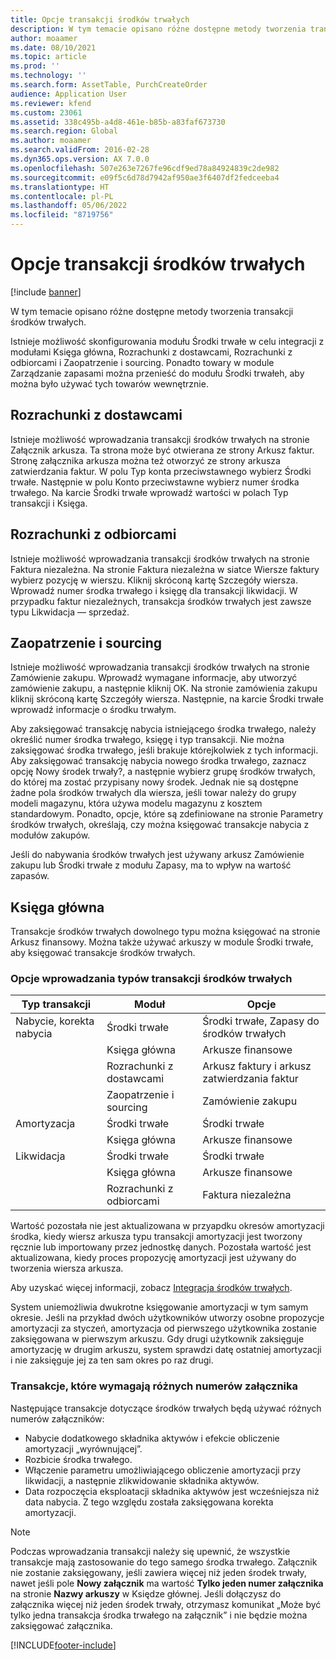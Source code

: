 ```yaml
---
title: Opcje transakcji środków trwałych
description: W tym temacie opisano różne dostępne metody tworzenia transakcji środków trwałych.
author: moaamer
ms.date: 08/10/2021
ms.topic: article
ms.prod: ''
ms.technology: ''
ms.search.form: AssetTable, PurchCreateOrder
audience: Application User
ms.reviewer: kfend
ms.custom: 23061
ms.assetid: 338c495b-a4d8-461e-b85b-a83faf673730
ms.search.region: Global
ms.author: moaamer
ms.search.validFrom: 2016-02-28
ms.dyn365.ops.version: AX 7.0.0
ms.openlocfilehash: 507e263e7267fe96cdf9ed78a84924839c2de982
ms.sourcegitcommit: e09f5c6d78d7942af950ae3f6407df2fedceeba4
ms.translationtype: HT
ms.contentlocale: pl-PL
ms.lasthandoff: 05/06/2022
ms.locfileid: "8719756"
---
```

# <a name="fixed-asset-transaction-options"></a>Opcje transakcji środków trwałych

[!include [banner](../includes/banner.md)]

W tym temacie opisano różne dostępne metody tworzenia transakcji środków trwałych.

Istnieje możliwość skonfigurowania modułu Środki trwałe w celu integracji z modułami Księga główna, Rozrachunki z dostawcami, Rozrachunki z odbiorcami i Zaopatrzenie i sourcing. Ponadto towary w module Zarządzanie zapasami można przenieść do modułu Środki trwałeh, aby można było używać tych towarów wewnętrznie.

## <a name="accounts-payable"></a>Rozrachunki z dostawcami
Istnieje możliwość wprowadzania transakcji środków trwałych na stronie Załącznik arkusza. Ta strona może być otwierana ze strony Arkusz faktur. Stronę załącznika arkusza można też otworzyć ze strony arkusza zatwierdzania faktur. W polu Typ konta przeciwstawnego wybierz Środki trwałe. Następnie w polu Konto przeciwstawne wybierz numer środka trwałego. Na karcie Środki trwałe wprowadź wartości w polach Typ transakcji i Księga.

## <a name="accounts-receivable"></a>Rozrachunki z odbiorcami
Istnieje możliwość wprowadzania transakcji środków trwałych na stronie Faktura niezależna.  Na stronie Faktura niezależna w siatce Wiersze faktury wybierz pozycję w wierszu. Kliknij skróconą kartę Szczegóły wiersza. Wprowadź numer środka trwałego i księgę dla transakcji likwidacji. W przypadku faktur niezależnych, transakcja środków trwałych jest zawsze typu Likwidacja — sprzedaż.

## <a name="procurement-and-sourcing"></a>Zaopatrzenie i sourcing
Istnieje możliwość wprowadzania transakcji środków trwałych na stronie Zamówienie zakupu. Wprowadź wymagane informacje, aby utworzyć zamówienie zakupu, a następnie kliknij OK. Na stronie zamówienia zakupu kliknij skróconą kartę Szczegóły wiersza. Następnie, na karcie Środki trwałe wprowadź informacje o środku trwałym. 

Aby zaksięgować transakcję nabycia istniejącego środka trwałego, należy określić numer środka trwałego, księgę i typ transakcji. Nie można zaksięgować środka trwałego, jeśli brakuje którejkolwiek z tych informacji. Aby zaksięgować transakcję nabycia nowego środka trwałego, zaznacz opcję Nowy środek trwały?, a następnie wybierz grupę środków trwałych, do której ma zostać przypisany nowy środek. Jednak nie są dostępne żadne pola środków trwałych dla wiersza, jeśli towar należy do grupy modeli magazynu, która używa modelu magazynu z kosztem standardowym. Ponadto, opcje, które są zdefiniowane na stronie Parametry środków trwałych, określają, czy można księgować transakcje nabycia z modułów zakupów. 

Jeśli do nabywania środków trwałych jest używany arkusz Zamówienie zakupu lub Środki trwałe z modułu Zapasy, ma to wpływ na wartość zapasów.

## <a name="general-ledger"></a>Księga główna
Transakcje środków trwałych dowolnego typu można księgować na stronie Arkusz finansowy. Można także używać arkuszy w module Środki trwałe, aby księgować transakcje środków trwałych.

### <a name="options-for-entering-fixed-asset-transaction-types"></a>Opcje wprowadzania typów transakcji środków trwałych


| Typ transakcji                    | Moduł                   | Opcje                                   |
|-------------------------------------|--------------------------|-------------------------------------------|
| Nabycie, korekta nabycia | Środki trwałe             | Środki trwałe, Zapasy do środków trwałych   |
|                                     | Księga główna           | Arkusze finansowe                           |
|                                     | Rozrachunki z dostawcami         | Arkusz faktury i arkusz zatwierdzania faktur |
|                                     | Zaopatrzenie i sourcing | Zamówienie zakupu                            |
| Amortyzacja                        | Środki trwałe             | Środki trwałe                              |
|                                     | Księga główna           | Arkusze finansowe                           |
| Likwidacja                            | Środki trwałe             | Środki trwałe                              |
|                                     | Księga główna           | Arkusze finansowe                           |
|                                     | Rozrachunki z odbiorcami      | Faktura niezależna                         |

Wartość pozostała nie jest aktualizowana w przyapdku okresów amortyzacji środka, kiedy wiersz arkusza typu transakcji amortyzacji jest tworzony ręcznie lub importowany przez jednostkę danych. Pozostała wartość jest aktualizowana, kiedy proces propozycję amortyzacji jest używany do tworzenia wiersza arkusza.

Aby uzyskać więcej informacji, zobacz [Integracja środków trwałych](fixed-asset-integration.md).

System uniemożliwia dwukrotne księgowanie amortyzacji w tym samym okresie. Jeśli na przykład dwóch użytkowników utworzy osobne propozycje amortyzacji za styczeń, amortyzacja od pierwszego użytkownika zostanie zaksięgowana w pierwszym arkuszu. Gdy drugi użytkownik zaksięguje amortyzację w drugim arkuszu, system sprawdzi datę ostatniej amortyzacji i nie zaksięguje jej za ten sam okres po raz drugi.

### <a name="transactions-that-require-a-different-voucher-number"></a>Transakcje, które wymagają różnych numerów załącznika

Następujące transakcje dotyczące środków trwałych będą używać różnych numerów załączników:

- Nabycie dodatkowego składnika aktywów i efekcie obliczenie amortyzacji „wyrównującej”.
- Rozbicie środka trwałego.
- Włączenie parametru umożliwiającego obliczenie amortyzacji przy likwidacji, a następnie zlikwidowanie składnika aktywów.
- Data rozpoczęcia eksploatacji składnika aktywów jest wcześniejsza niż data nabycia. Z tego względu została zaksięgowana korekta amortyzacji.

> [!NOTE]
> Podczas wprowadzania transakcji należy się upewnić, że wszystkie transakcje mają zastosowanie do tego samego środka trwałego. Załącznik nie zostanie zaksięgowany, jeśli zawiera więcej niż jeden środek trwały, nawet jeśli pole **Nowy załącznik** ma wartość **Tylko jeden numer załącznika** na stronie **Nazwy arkuszy** w Księdze głównej. Jeśli dołączysz do załącznika więcej niż jeden środek trwały, otrzymasz komunikat „Może być tylko jedna transakcja środka trwałego na załącznik” i nie będzie można zaksięgować załącznika.

[!INCLUDE[footer-include](../../includes/footer-banner.md)]
